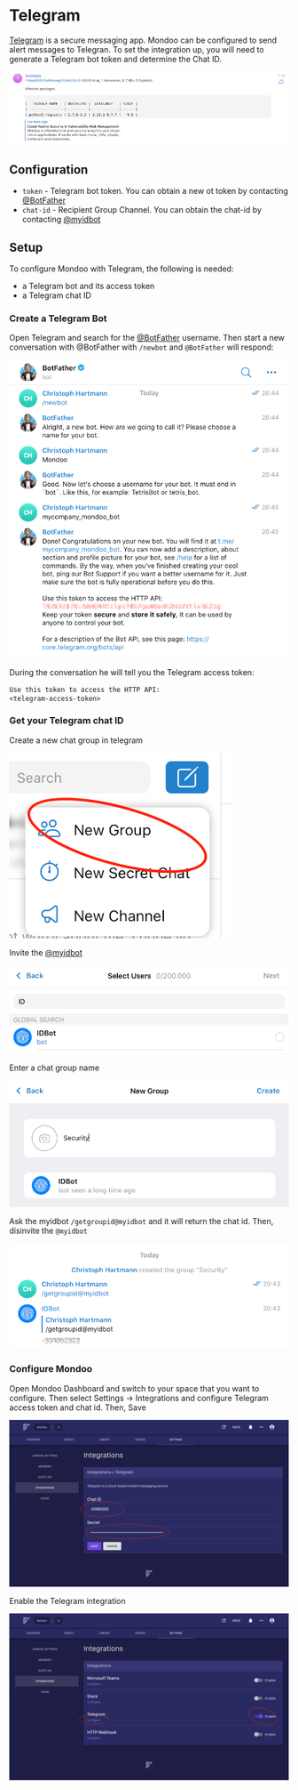 # Telegram

[Telegram](https://telegram.org/) is a secure messaging app. Mondoo can be configured to send alert messages to Telegran. To set the integration up, you will need to generate a Telegram bot token and determine the Chat ID.

![Mondoo Telegram Alert](./telegram-alert.png)


## Configuration

- `token` - Telegram bot token. You can obtain a new ot token by contacting [@BotFather](https://telegram.me/botfather)
- `chat-id` - Recipient Group Channel. You can obtain the chat-id by contacting [@myidbot](https://telegram.me/myidbot)


## Setup

To configure Mondoo with Telegram, the following is needed:

* a Telegram bot and its access token
* a Telegram chat ID

### Create a Telegram Bot

Open Telegram and search for the [@BotFather](https://telegram.me/botfather) username. Then start a new conversation with @BotFather with `/newbot` and `@BotFather` will respond:

![Telegram Botfather](./telegram-botfather.png)

During the conversation he will tell you the Telegram access token:

```
Use this token to access the HTTP API:
<telegram-access-token>
```

### Get your Telegram chat ID

Create a new chat group in telegram

![Create a new chat group](./telegram-new-group.png)

Invite the [@myidbot](https://telegram.me/myidbot)

![Invite the myidbot](./telegram-new-group-idbot.png)

Enter a chat group name

![Configure the group name](./telegram-new-group-name.png)

Ask the myidbot `/getgroupid@myidbot` and it will return the chat id. Then, disinvite the `@myidbot`

![Ask the myidbot for the chat id](./telegram-chatid.png)

### Configure Mondoo

Open Mondoo Dashboard and switch to your space that you want to configure. Then select Settings -> Integrations and configure Telegram access token and chat id. Then, Save

![Telegram Botfather](./telegram-mondoo-configure.png)

Enable the Telegram integration

![Telegram Botfather](./telegram-mondoo-enable.png)
